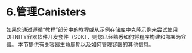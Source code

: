 # 6.管理Canisters

如果您通过遵循“教程”部分中的教程或从示例存储库中克隆示例来尝试使用DFINITY容器软件开发套件（SDK），则您已经熟悉如何将程序构建和部署为容器。 本节提供有关容器生命周期以及如何管理容器的其他信息。

